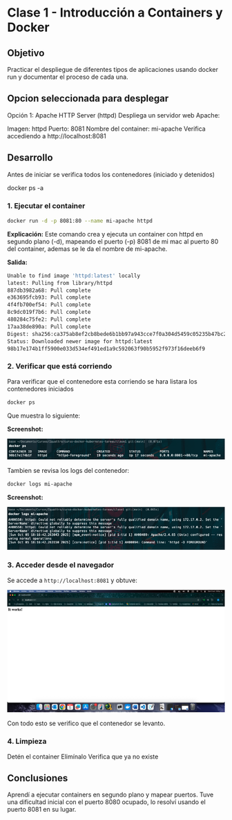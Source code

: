 # Clase 1 - Introducción a Containers y Docker

## Objetivo

Practicar el despliegue de diferentes tipos de aplicaciones usando docker run y documentar el proceso de cada una.

## Opcion seleccionada para desplegar
Opción 1: Apache HTTP Server (httpd)
Despliega un servidor web Apache:

Imagen: httpd
Puerto: 8081
Nombre del container: mi-apache
Verifica accediendo a http://localhost:8081

## Desarrollo
Antes de iniciar se verifica todos los contenedores (iniciado y detenidos)

docker ps -a


### 1. Ejecutar el container

```bash
docker run -d -p 8081:80 --name mi-apache httpd
```

**Explicación:** Este comando crea y ejecuta un container con httpd en segundo plano (-d), mapeando el puerto (-p) 8081 de mi mac al puerto 80 del container, ademas se le da el nombre de mi-apache.

**Salida:**
```bash
Unable to find image 'httpd:latest' locally
latest: Pulling from library/httpd
887db3982a68: Pull complete 
e363695fcb93: Pull complete 
4f4fb700ef54: Pull complete 
8c9dc019f7b6: Pull complete 
480284c75fe2: Pull complete 
17aa38de890a: Pull complete 
Digest: sha256:ca375ab8ef2cb8bede6b1bb97a943cce7f0a304d5459c05235b47bc2dccb98cd
Status: Downloaded newer image for httpd:latest
98b17e174b1ff5900e033d534ef491ed1a9c592063f90b5952f973f16deeb6f9
```

### 2. Verificar que está corriendo
Para verificar que el contenedore esta corriendo se hara listara los contenedores iniciados
```bash
docker ps
```
Que muestra lo siguiente:

**Screenshot:**

![Container corriendo](screenshots/docker-ps-verificacion.PNG)

Tambien se revisa los logs del contenedor:
```bash
docker logs mi-apache
```
**Screenshot:**

![Container corriendo](screenshots/docker-logs.PNG)

### 3. Acceder desde el navegador

Se accede a `http://localhost:8081` y obtuve:

![Nginx funcionando](screenshots/httpd-localhost.png)

Con todo esto se verifico que el contenedor se levanto.

### 4. Limpieza
Detén el container
Elimínalo
Verifica que ya no existe

## Conclusiones

Aprendí a ejecutar containers en segundo plano y mapear puertos. Tuve una dificultad inicial con el puerto 8080 ocupado, lo resolví usando el puerto 8081 en su lugar.
